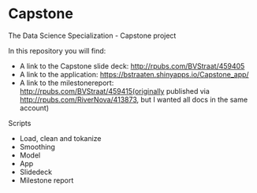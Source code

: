# Capstone
The Data Science Specialization - Capstone project

In this repository you will find:
- A link to the Capstone slide deck: http://rpubs.com/BVStraat/459405
- A link to the application: https://bstraaten.shinyapps.io/Capstone_app/
- A link to the milestonereport: http://rpubs.com/BVStraat/459415(originally published via http://rpubs.com/RiverNova/413873, but I wanted all docs in the same account)

Scripts
- Load, clean and tokanize
- Smoothing
- Model
- App
- Slidedeck
- Milestone report






